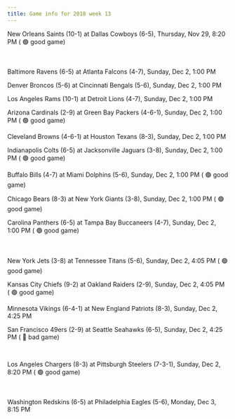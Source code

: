 ```yaml
---
title: Game info for 2018 week 13
---
```

New Orleans Saints (10-1) at Dallas Cowboys (6-5), Thursday, Nov 29, 8:20 PM (	:green_circle: good game)


<br/>

Baltimore Ravens (6-5) at Atlanta Falcons (4-7), Sunday, Dec 2, 1:00 PM

Denver Broncos (5-6) at Cincinnati Bengals (5-6), Sunday, Dec 2, 1:00 PM

Los Angeles Rams (10-1) at Detroit Lions (4-7), Sunday, Dec 2, 1:00 PM

Arizona Cardinals (2-9) at Green Bay Packers (4-6-1), Sunday, Dec 2, 1:00 PM (	:green_circle: good game)

Cleveland Browns (4-6-1) at Houston Texans (8-3), Sunday, Dec 2, 1:00 PM

Indianapolis Colts (6-5) at Jacksonville Jaguars (3-8), Sunday, Dec 2, 1:00 PM (	:green_circle: good game)

Buffalo Bills (4-7) at Miami Dolphins (5-6), Sunday, Dec 2, 1:00 PM (	:green_circle: good game)

Chicago Bears (8-3) at New York Giants (3-8), Sunday, Dec 2, 1:00 PM (	:green_circle: good game)

Carolina Panthers (6-5) at Tampa Bay Buccaneers (4-7), Sunday, Dec 2, 1:00 PM (	:green_circle: good game)


<br/>

New York Jets (3-8) at Tennessee Titans (5-6), Sunday, Dec 2, 4:05 PM (	:green_circle: good game)

Kansas City Chiefs (9-2) at Oakland Raiders (2-9), Sunday, Dec 2, 4:05 PM (	:green_circle: good game)

Minnesota Vikings (6-4-1) at New England Patriots (8-3), Sunday, Dec 2, 4:25 PM

San Francisco 49ers (2-9) at Seattle Seahawks (6-5), Sunday, Dec 2, 4:25 PM (	:red_circle: bad game)


<br/>

Los Angeles Chargers (8-3) at Pittsburgh Steelers (7-3-1), Sunday, Dec 2, 8:20 PM (	:green_circle: good game)


<br/>

Washington Redskins (6-5) at Philadelphia Eagles (5-6), Monday, Dec 3, 8:15 PM

